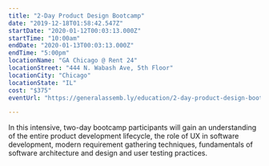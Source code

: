 ```yaml
---
title: "2-Day Product Design Bootcamp"
date: "2019-12-18T01:58:42.547Z"
startDate: "2020-01-12T00:03:13.000Z"
startTime: "10:00am"
endDate: "2020-01-13T00:03:13.000Z"
endTime: "5:00pm"
locationName: "GA Chicago @ Rent 24"
locationStreet: "444 N. Wabash Ave, 5th Floor"
locationCity: "Chicago"
locationState: "IL"
cost: "$375"
eventUrl: "https://generalassemb.ly/education/2-day-product-design-bootcamp/chicago/94961"

---
```


In this intensive, two-day bootcamp participants will gain an understanding of the entire product development lifecycle, the role of UX in software development, modern requirement gathering techniques, fundamentals of software architecture and design and user testing practices.

